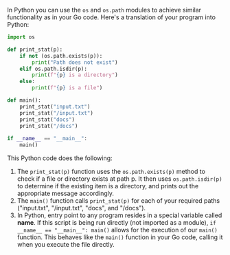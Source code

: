 In Python you can use the `os` and `os.path` modules to achieve similar functionality as in your Go code. Here's a translation of your program into Python:

```python
import os

def print_stat(p): 
    if not (os.path.exists(p)):
        print("Path does not exist")
    elif os.path.isdir(p):
        print(f"{p} is a directory")
    else:
        print(f"{p} is a file")

def main(): 
    print_stat("input.txt")
    print_stat("/input.txt")
    print_stat("docs")
    print_stat("/docs")
    
if __name__ == "__main__":
    main()
```
This Python code does the following:
1) The `print_stat(p)` function uses the `os.path.exists(p)` method to check if a file or directory exists at path p. It then uses `os.path.isdir(p)` to determine if the existing item is a directory, and prints out the appropriate message accordingly.
2) The `main()` function calls `print_stat(p)` for each of your required paths ("input.txt", "/input.txt", "docs", and "/docs").
3) In Python, entry point to any program resides in a special variable called __name__. If this script is being run directly (not imported as a module), `if __name__ == "__main__": main()` allows for the execution of our `main()` function. This behaves like the `main()` function in your Go code, calling it when you execute the file directly.

